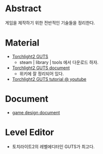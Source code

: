 # Abstract

게임을 제작하기 위한 전반적인 기술들을 정리한다.

# Material

* [Torchlight2 GUTS](http://www.moddb.com/games/torchlight-ii/news/torchlight-ii-guts)
  * steam | library | tools 에서 다운로드 하자.
* [Torchlight2 GUTS document](http://docs.runicgames.com/wiki/Main_Page)  
  * 위키에 잘 정리되어 있다.
* [Torchlight2 GUTS tutorial @ youtube](https://www.youtube.com/watch?v=zkJBQb_64rM&list=PLuT4OTqZoR4mUDpjGC-s3toYZIPpNnhWR)

# Document

* [game design document](/gamedesigndoc/README.md)

# Level Editor

* 토치라이트2의 레벨에디터인 GUTS가 최고다.
